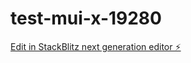 # test-mui-x-19280

[Edit in StackBlitz next generation editor ⚡️](https://stackblitz.com/~/github.com/MBilalShafi/test-mui-x-19280)